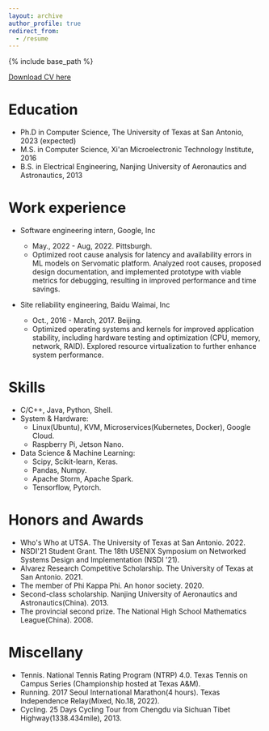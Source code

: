 ```yaml
---
layout: archive
author_profile: true
redirect_from:
  - /resume
---
```


{% include base_path %}

[Download CV here](http://tutu-kang.github.io/files/CV_PengKang.pdf)

Education
======
* Ph.D in Computer Science, The University of Texas at San Antonio, 2023 (expected)
* M.S. in Computer Science, Xi'an Microelectronic Technology Institute, 2016
* B.S. in Electrical Engineering, Nanjing University of Aeronautics and Astronautics, 2013

Work experience
======
* Software engineering intern, Google, Inc
  * May., 2022 - Aug, 2022. Pittsburgh.
  * Optimized root cause analysis for latency and availability errors in ML models on Servomatic platform. Analyzed root causes, proposed design documentation, and implemented prototype with viable metrics for debugging, resulting in improved performance and time savings.

* Site reliability engineering, Baidu Waimai, Inc 
  * Oct., 2016 - March, 2017. Beijing.
  * Optimized operating systems and kernels for improved application stability, including hardware testing and optimization (CPU, memory, network, RAID). Explored resource virtualization to further enhance system performance.
  
Skills
======
* C/C++, Java, Python, Shell.
* System & Hardware:
  * Linux(Ubuntu), KVM, Microservices(Kubernetes, Docker), Google Cloud.
  * Raspberry Pi, Jetson Nano. 
* Data Science & Machine Learning:
  * Scipy, Scikit-learn, Keras.
  * Pandas, Numpy.  
  * Apache Storm, Apache Spark.
  * Tensorflow, Pytorch. 

Honors and Awards 
======
* Who's Who at UTSA.  The University of Texas at San Antonio. 2022.
* NSDI'21 Student Grant. The 18th USENIX Symposium on Networked Systems Design and Implementation (NSDI '21). 
* Alvarez Research Competitive Scholarship. The University of Texas at San Antonio. 2021.
* The member of Phi Kappa Phi. An honor society. 2020.
* Second-class scholarship. Nanjing University of Aeronautics and Astronautics(China). 2013.
* The provincial second prize. The National High School Mathematics League(China). 2008.


Miscellany
======
* Tennis. National Tennis Rating Program (NTRP) 4.0. Texas Tennis on Campus Series (Championship hosted at Texas A&M). 
* Running. 2017 Seoul International Marathon(4 hours). Texas Independence Relay(Mixed, No.18, 2022).
* Cycling. 25 Days Cycling Tour from Chengdu via Sichuan Tibet Highway(1338.434mile), 2013. 
